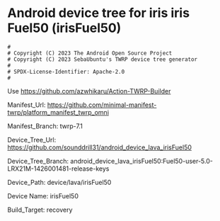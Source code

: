 # Android device tree for iris iris Fuel50 (irisFuel50)

```
#
# Copyright (C) 2023 The Android Open Source Project
# Copyright (C) 2023 SebaUbuntu's TWRP device tree generator
#
# SPDX-License-Identifier: Apache-2.0
#
```
Use https://github.com/azwhikaru/Action-TWRP-Builder

Manifest_Url: https://github.com/minimal-manifest-twrp/platform_manifest_twrp_omni

Manifest_Branch: twrp-7.1

Device_Tree_Url: https://github.com/sounddrill31/android_device_lava_irisFuel50

Device_Tree_Branch: android_device_lava_irisFuel50:Fuel50-user-5.0-LRX21M-1426001481-release-keys

Device_Path: device/lava/irisFuel50

Device Name: irisFuel50

Build_Target: recovery
